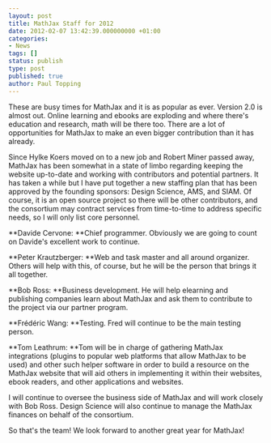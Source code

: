 ```yaml
---
layout: post
title: MathJax Staff for 2012
date: 2012-02-07 13:42:39.000000000 +01:00
categories:
- News
tags: []
status: publish
type: post
published: true
author: Paul Topping
---
```


These are busy times for MathJax and it is as popular as ever. Version 2.0 is almost out. Online learning and ebooks are exploding and where there's education and research, math will be there too. There are a lot of opportunities for MathJax to make an even bigger contribution than it has already.

Since Hylke Koers moved on to a new job and Robert Miner passed away, MathJax has been somewhat in a state of limbo regarding keeping the website up-to-date and working with contributors and potential partners. It has taken a while but I have put together a new staffing plan that has been approved by the founding sponsors: Design Science, AMS, and SIAM. Of course, it is an open source project so there will be other contributors, and the consortium may contract services from time-to-time to address specific needs, so I will only list core personnel.

**Davide Cervone: **Chief programmer. Obviously we are going to count on Davide's excellent work to continue.

**Peter Krautzberger: **Web and task master and all around organizer. Others will help with this, of course, but he will be the person that brings it all together.

**Bob Ross: **Business development. He will help elearning and publishing companies learn about MathJax and ask them to contribute to the project via our partner program.

**Frédéric Wang: **Testing. Fred will continue to be the main testing person.

**Tom Leathrum: **Tom will be in charge of gathering MathJax integrations (plugins to popular web platforms that allow MathJax to be used) and other such helper software in order to build a resource on the MathJax website that will aid others in implementing it within their websites, ebook readers, and other applications and websites.

I will continue to oversee the business side of MathJax and will work closely with Bob Ross. Design Science will also continue to manage the MathJax finances on behalf of the consortium.

So that's the team! We look forward to another great year for MathJax!